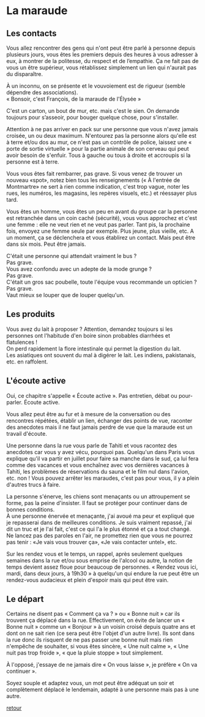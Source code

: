 # La maraude

## Les contacts

Vous allez rencontrer des gens qui n'ont peut être parlé à personne depuis plusieurs jours, vous êtes les premiers depuis des heures à vous adresser à eux, à montrer de la politesse, du respect et de l’empathie. Ça ne fait pas de vous un être supérieur, vous rétablissez simplement un lien qui n'aurait pas du disparaître.

À un inconnu, on se présente et le vouvoiement est de rigueur (semble dépendre des associations).  
« Bonsoir, c'est François, de la maraude de l'Élysée »

C'est un carton, un bout de mur, etc. mais c'est le sien. On demande toujours pour s’asseoir, pour bouger quelque chose, pour s'installer.

Attention à ne pas arriver en pack sur une personne que vous n'avez jamais croisée, un ou deux maximum. N'entourez pas la personne alors qu'elle est à terre et/ou dos au mur, ce n'est pas un contrôle de police, laissez une « porte de sortie virtuelle » pour la partie animale de son cerveau qui peut avoir besoin de s'enfuir. Tous à gauche ou tous à droite et accroupis si la personne est à terre.

Vous vous êtes fait rembarrer, pas grave. Si vous venez de trouver un nouveau «spot», notez bien tous les renseignements (« À l'entrée de Montmartre» ne sert à rien comme indication, c'est trop vague, noter les rues, les numéros, les magasins, les repères visuels, etc.) et réessayer plus tard.

Vous êtes un homme, vous êtes un peu en avant du groupe car la personne est retranchée dans un coin caché (sécurité), vous vous approchez et c'est une femme : elle ne veut rien et ne veut pas parler. Tant pis, la  prochaine fois, envoyez une femme seule par exemple. Plus jeune, plus vieille, etc. A un moment, ça se
déclenchera et vous établirez un contact. Mais peut être dans six mois. Peut être jamais.

C'était une personne qui attendait vraiment le bus ?  
Pas grave.  
Vous avez confondu avec un adepte de la mode grunge ?  
Pas grave.  
C'était un gros sac poubelle, toute l'équipe vous recommande un opticien ?  
Pas grave.  
Vaut mieux se louper que de louper quelqu'un.

## Les produits

Vous avez du lait à proposer ? Attention, demandez toujours si les personnes ont l'habitude d'en boire sinon probables diarrhées et flatulences !  
On perd rapidement la flore intestinale qui permet la digestion du lait.  
Les asiatiques ont souvent du mal à digérer le lait. Les indiens, pakistanais, etc. en raffolent.

## L'écoute active

Oui, ce chapitre s'appelle « Écoute active ». Pas entretien, débat ou pour-parler. Écoute active.

Vous allez peut être au fur et à mesure de la conversation ou des rencontres répétées, établir un lien, échanger des points de vue, raconter des anecdotes mais il ne faut jamais perdre de vue que la maraude est un travail d'écoute.

Une personne dans la rue vous parle de Tahiti et vous racontez des anecdotes car vous y avez vécu, pourquoi pas. Quelqu'un dans Paris vous explique qu'il va partir en juillet pour faire sa manche dans le sud, ça lui fera comme des vacances et vous enchaînez avec vos dernières vacances à Tahiti, les problèmes de réservations du
sauna et le film nul dans l'avion, etc. non ! Vous pouvez arrêter les maraudes, c'est pas pour vous, il y a plein d'autres trucs à faire.

La personne s'énerve, les chiens sont menaçants ou un attroupement se forme, pas la peine d'insister. Il faut se protéger pour continuer dans de bonnes conditions.  
À une personne énervée et menaçante, j'ai avoué ma peur et expliqué que je repasserai dans de meilleures conditions. Je suis vraiment repassé, j'ai dit un truc et je l'ai fait, c'est ce qui l'a le plus étonné et ça a tout changé.  
Ne lancez pas des paroles en l'air, ne promettez rien que vous ne pourrez pas tenir : «Je vais vous trouver ça», «Je vais contacter untel», etc.

Sur les rendez vous et le temps, un rappel, après seulement quelques semaines dans la rue et/ou sous emprise de l'alcool ou autre, la notion de temps devient assez floue pour beaucoup de personnes. « Rendez vous ici, mardi, dans deux jours, à 19h30 » à quelqu'un qui endure la rue peut être un rendez-vous audacieux et plein d'espoir mais qui peut être vain.

## Le départ

Certains ne disent pas « Comment ça va ? » ou « Bonne nuit » car ils trouvent ça déplacé dans la rue. Effectivement, on évite de lancer un « Bonne nuit » comme un « Bonjour » à un voisin croisé depuis quatre
ans et dont on ne sait rien (ce sera peut être l'objet d'un autre livre). Ils sont dans la rue donc ils risquent de ne pas passer une bonne nuit mais rien n'empêche de souhaiter, si vous êtes sincère, « Une nuit calme », « Une nuit pas trop froide », « que la pluie stoppe » tout simplement.

À l'opposé, j'essaye de ne jamais dire « On vous laisse », je préfère « On va continuer ».

Soyez souple et adaptez vous, un mot peut être adéquat un soir et complètement déplacé le lendemain, adapté à une personne mais pas à une autre.

[retour](./index.html)
